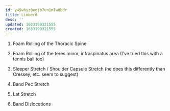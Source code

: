 ```yaml
---
id: y45whyz0eojb7un1mlw0bdr
title: Limber6
desc: ''
updated: 1633199321555
created: 1633199321555
---
```


1. Foam Rolling of the Thoracic Spine

2. Foam Rolling of the teres minor, infraspinatus area (I’ve tried this with a tennis ball too)

3. Sleeper Stretch / Shoulder Capsule Stretch (he does this differently than Cressey, etc. seem to suggest)

4. Band Pec Stretch

5. Lat Stretch

6. Band Dislocations
